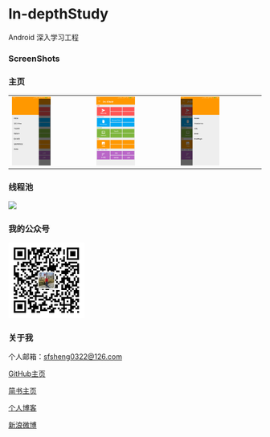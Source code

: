# In-depthStudy
Android 深入学习工程

### ScreenShots

### 主页

<table>
    <tr>
        <td><img src="/screenshots/icon_study_left.png" style="width: 50%;"></td>
        <td><img src="/screenshots/icon_study_main.png" style="width: 50%;"></td>
        <td><img src="/screenshots/icon_study_right.png" style="width: 50%;"></td>
    </tr>
</table>

### 线程池

<img src="/screenshots/线程池.gif" style="width: 50%;">

### 我的公众号

<img src="/screenshots/微信公众号15.jpg" style="width: 30%;">

### 关于我

个人邮箱：sfsheng0322@126.com

[GitHub主页](https://github.com/sfsheng0322)

[简书主页](http://www.jianshu.com/users/88509e7e2ed1/latest_articles)

[个人博客](http://sunfusheng.com/)

[新浪微博](http://weibo.com/u/3852192525)

